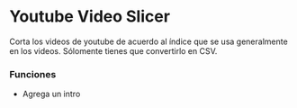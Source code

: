 # Youtube Video Slicer

Corta los videos de youtube de acuerdo al índice que se usa generalmente
en los videos. Sólomente tienes que convertirlo en CSV.


### Funciones

- Agrega un intro